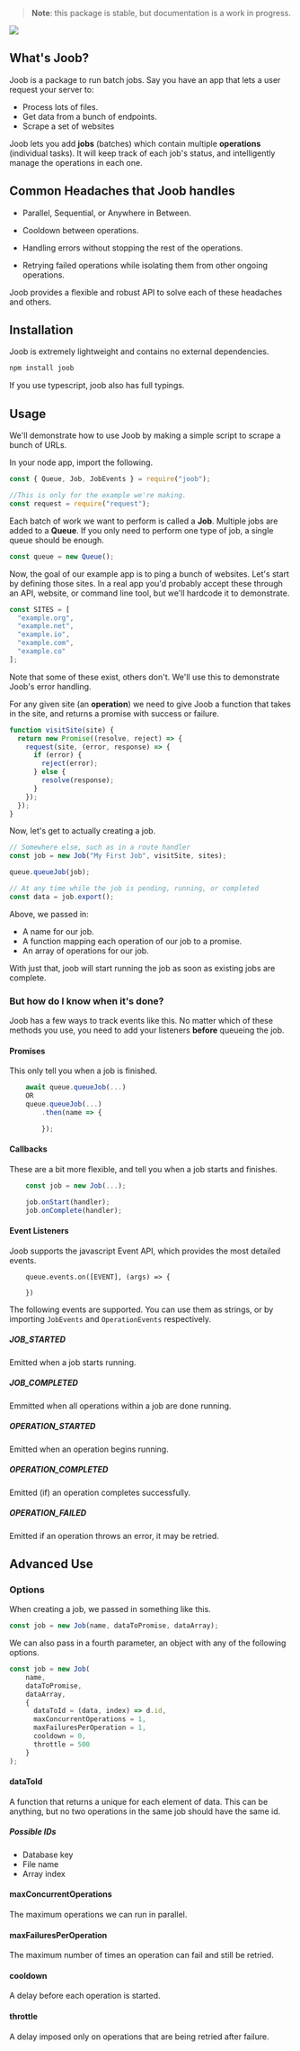 >**Note**: this package is stable, but documentation is a work in progress.
<img src="./static/logo.png">

## What's Joob?
Joob is a package to run batch jobs. Say you have an app that lets a user request your server to:

- Process lots of files.
- Get data from a bunch of endpoints.
- Scrape a set of websites

Joob lets you add **jobs** (batches) which contain multiple **operations** (individual tasks). It will keep track of each job's status, and intelligently manage the operations in each one.

## Common Headaches that Joob handles

- Parallel, Sequential, or Anywhere in Between.
- Cooldown between operations.
- Handling errors without stopping the rest of the operations.

- Retrying failed operations while isolating them from other ongoing operations.

Joob provides a flexible and robust API to solve each of these headaches and others.

## Installation

Joob is extremely lightweight and contains no external dependencies.

```bash
npm install joob
```

If you use typescript, joob also has full typings.

## Usage

We'll demonstrate how to use Joob by making a simple script to scrape a bunch of URLs.

In your node app, import the following.

```javascript
const { Queue, Job, JobEvents } = require("joob");

//This is only for the example we're making.
const request = require("request");
```

Each batch of work we want to perform is called a **Job**. Multiple jobs are added to a **Queue**. If you only need to perform one type of job, a single queue should be enough.

```javascript
const queue = new Queue();
```

Now, the goal of our example app is to ping a bunch of websites.
Let's start by defining those sites. In a real app you'd probably accept these through an API, website, or command line tool, but we'll hardcode it to demonstrate.

```javascript
const SITES = [
  "example.org",
  "example.net",
  "example.io",
  "example.com",
  "example.co"
];
```

Note that some of these exist, others don't. We'll use this to demonstrate Joob's error handling.

For any given site (an **operation**) we need to give Joob a function that takes in the site, and returns a promise with success or failure.

```javascript
function visitSite(site) {
  return new Promise((resolve, reject) => {
    request(site, (error, response) => {
      if (error) {
        reject(error);
      } else {
        resolve(response);
      }
    });
  });
}
```

Now, let's get to actually creating a job.

```javascript
// Somewhere else, such as in a route handler
const job = new Job("My First Job", visitSite, sites);

queue.queueJob(job);

// At any time while the job is pending, running, or completed
const data = job.export();
```

Above, we passed in:

- A name for our job.
- A function mapping each operation of our job to a promise.
- An array of operations for our job.

With just that, joob will start running the job as soon as existing jobs are complete.

### But how do I know when it's done?

Joob has a few ways to track events like this. No matter which of these methods you use, you need to add your listeners **before** queueing the job.

#### Promises

This only tell you when a job is finished.

```javascript
    await queue.queueJob(...)
    OR
    queue.queueJob(...)
        .then(name => {

        });
```

#### Callbacks

These are a bit more flexible, and tell you when a job starts and finishes.

```javascript
    const job = new Job(...);

    job.onStart(handler);
    job.onComplete(handler);

```

#### Event Listeners

Joob supports the javascript Event API, which provides the most detailed events.

```
    queue.events.on([EVENT], (args) => {

    })
```

The following events are supported. You can use them as strings, or by importing `JobEvents` and `OperationEvents` respectively.

##### JOB_STARTED

Emitted when a job starts running.

##### JOB_COMPLETED

Emmitted when all operations within a job are done running.

##### OPERATION_STARTED

Emitted when an operation begins running.

##### OPERATION_COMPLETED

Emitted (if) an operation completes successfully.

##### OPERATION_FAILED

Emitted if an operation throws an error, it may be retried.

## Advanced Use

### Options
When creating a job, we passed in something like this.

```javascript
const job = new Job(name, dataToPromise, dataArray);
```

We can also pass in a fourth parameter, an object with any of the following options.

```javascript
const job = new Job(
    name,
    dataToPromise,
    dataArray,
    {
      dataToId = (data, index) => d.id,
      maxConcurrentOperations = 1,
      maxFailuresPerOperation = 1,
      cooldown = 0,
      throttle = 500
    }
);
```
#### dataToId
A function that returns a unique for each element of data. This can be anything, but no two operations in the same job should have the same id. 
##### Possible IDs
* Database key
* File name
* Array index

#### maxConcurrentOperations
The maximum operations we can run in parallel.

#### maxFailuresPerOperation
The maximum number of times an operation can fail and still be retried.

#### cooldown
A delay before each operation is started.

#### throttle
A delay imposed only on operations that are being retried after failure.

